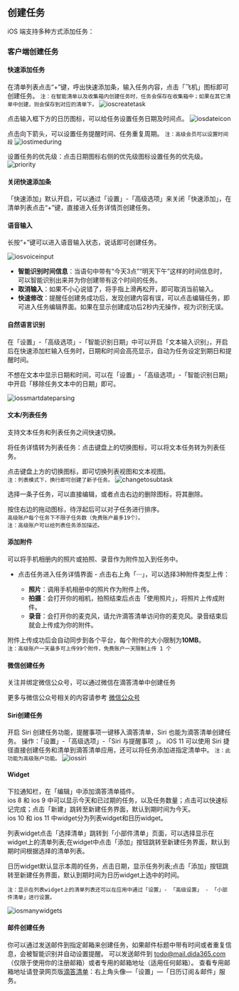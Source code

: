 ## 创建任务

iOS 端支持多种方式添加任务：


### 客户端创建任务

#### 快速添加任务

在清单列表点击“+”键，呼出快速添加条，输入任务内容，点击「飞机」图标即可创建任务。
`注：在智能清单以及收集箱内创建任务时，任务会保存在收集箱中；如果在其它清单中创建，则会保存到对应的清单下。`
![ioscreatetask](../images/ios/addtask/quickadd.png)

点击输入框下方的日历图标，可以给任务设置任务日期及时间点。
![iosdateicon](../images/ios/addtask/dateicon.png)<br>

点击向下箭头，可以设置任务提醒时间、任务重复周期。
`注：高级会员可以设置时间段`
![iostimeduring](../images/ios/addtask/during.png)

设置任务的优先级：点击日期图标右侧的优先级图标设置任务的优先级。
![priority](../images/ios/addtask/priority.png)

#### 关闭快速添加条

「快速添加」默认开启，可以通过「设置」-「高级选项」来关闭「快速添加」，在清单列表点击“+”键，直接进入任务详情页创建任务。

#### 语音输入

长按“+”键可以进入语音输入状态，说话即可创建任务。

![iosvoiceinput](../images/ios/addtask/voiceinput.jpg)

* **智能识别时间信息**：当语句中带有“今天3点”“明天下午”这样的时间信息时，可以智能识别出来并为你创建带有这个时间的任务。
* **取消输入**：如果不小心说错了，将手指上滑再松开，即可取消当前输入。
* **快速修改**：提醒任创建务成功后，发现创建内容有误，可以点击编辑任务，即可进入任务编辑界面。如果在显示创建成功后2秒内无操作，视为识别无误。

#### 自然语言识别

在「设置」-「高级选项」-「智能识别日期」中可以开启「文本输入识别」，开启后在快速添加栏输入任务时，日期和时间会高亮显示，自动为任务设定到期日和提醒时间。

不想在文本中显示日期和时间，可以在「设置」-「高级选项」-「智能识别日期」中开启「移除任务文本中的日期」即可。

![iossmartdateparsing](../images/ios/addtask/parsing.jpg)

#### 文本/列表任务

支持文本任务和列表任务之间快速切换。

将任务详情转为列表任务：点击键盘上的切换图标，可以将文本任务转为列表任务。

点击键盘上方的切换图标，即可切换列表视图和文本视图。 <br >`注：列表模式下，换行即可创建了新子任务。`
![changetosubtask](../images/ios/addtask/changetosubtask.png)

选择一条子任务，可以直接编辑，或者点击右边的删除图标，将其删除。

按住右边的拖动图标，待浮起后可以对子任务进行排序。 <br >`高级账户每个任务下不限子任务数（免费账户最多19个）。` <br>`注：高级账户可以给列表任务添加描述。`

#### 添加附件

可以将手机相册内的照片或拍照、录音作为附件加入到任务中。

* 点击任务进入任务详情界面 - 点击右上角「···」，可以选择3种附件类型上传：

  * **照片**：调用手机相册中的照片作为附件上传。
  * **拍摄**：会打开你的相机，拍照结束后点击「使用照片」，将照片上传成附件。
  * **录音**：会打开你的麦克风，请允许滴答清单访问你的麦克风。录音结束后就会上传成为你的附件。  

附件上传成功后会自动同步到各个平台，每个附件的大小限制为**10MB**。 <br >`注：高级账户一天最多可上传99个附件，免费账户一天限制上传 1 个`

#### 微信创建任务

关注并绑定微信公众号，可以通过微信在滴答清单中创建任务

更多与微信公众号相关的内容请参考 [微信公众号](../wechat.md)

#### Siri创建任务

开启 Siri 创建任务功能，提醒事项一键移入滴答清单，Siri 也能为滴答清单创建任务。
操作：「设置」-「高级选项」-「Siri 与提醒事项 」。
iOS 11 可以使用 Siri 捷径直接创建任务和清单到滴答清单应用，还可以将任务添加进指定清单中。
`注：此功能为高级账户功能。`
![iossiri](../images/ios/addtask/siri.png)

#### Widget

下拉通知栏，在「编辑」中添加滴答清单插件。 <br >ios 8 和 ios 9 中可以显示今天和已过期的任务，以及任务数量；点击可以快速标记完成；点击「新建」跳转至新建任务界面，默认到期时间为今天。 <br>ios 10 和 ios 11 中widget分为列表widget和日历widget。

列表widget点击「选择清单」跳转到「小部件清单」页面，可以选择显示在widget上的清单列表;在widget中点击「添加」按钮跳转至新建任务界面，默认到期时间根据选择的清单列表。

日历widget默认显示本周的任务，点击日期，显示任务列表;点击「添加」按钮跳转至新建任务界面，默认到期时间为日历widget上选中的时间。

`注：显示在列表widget上的清单列表还可以在应用中通过「设置」- 「高级设置」 - 「小部件清单」进行设置。`

![iosmanywidgets](../images/ios/addtask/widget.jpg)

#### 邮件创建任务

你可以通过发送邮件到指定邮箱来创建任务，如果邮件标题中带有时间或者重复信息，会被智能识别并自动设置提醒。
可以发送邮件到 todo@mail.dida365.com（仅限于使用你的注册邮箱）或者专用的邮箱地址（适用任何邮箱）。
查看专用邮箱地址请登录网页版[滴答清单](https://www.dida365.com/)：右上角头像—「设置」—「日历订阅＆邮件」服务。

